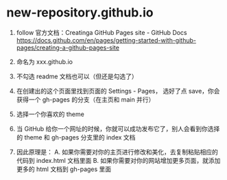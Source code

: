 # new-repository.github.io
1. follow 官方文档：Creatinga GitHub Pages site - GitHub Docs https://docs.github.com/en/pages/getting-started-with-github-pages/creating-a-github-pages-site 
2. 命名为 xxx.github.io
3. 不勾选 readme 文档也可以（但还是勾选了）

4. 在创建出的这个页面里找到页面的 Settings - Pages， 选好了点 save，你会获得一个 gh-pages 的分支（在主页和 main 并行）
5. 选择一个你喜欢的 theme
6. 当 GitHub 给你一个网址的时候，你就可以成功发布它了，别人会看到你选择的 theme 和 gh-pages 分支里的 index 文档

7. 因此原理是：
   A. 如果你需要对你的主页进行修改和美化，去复制粘贴相应的代码到 index.html 文档里面
   B. 如果你需要对你的网站增加更多页面，就添加更多的 html 文档到 gh-pages 里面

